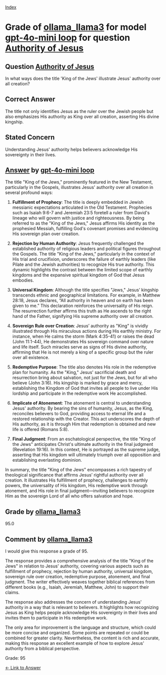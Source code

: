 
[Index](../../../../index.md)
# Grade of [ollama_llama3](../../../grading_models/ollama_llama3.md) for model [gpt-4o-mini loop](../../../answering_models/gpt-4o-mini_loop.md) for question [Authority of Jesus](../../../questions/Authority_of_Jesus.md)

## Question [Authority of Jesus](../../../questions/Authority_of_Jesus.md)
In what ways does the title 'King of the Jews' illustrate Jesus' authority over all creation?

## Correct Answer
The title not only identifies Jesus as the ruler over the Jewish people but also emphasizes His authority as King over all creation, asserting His divine kingship.

## Stated Concern
Understanding Jesus' authority helps believers acknowledge His sovereignty in their lives.

## [Answer](../Authority_of_Jesus.md) by [gpt-4o-mini loop](../../../answering_models/gpt-4o-mini_loop.md)
The title "King of the Jews," prominently featured in the New Testament, particularly in the Gospels, illustrates Jesus' authority over all creation in several profound ways:

1. **Fulfillment of Prophecy**: The title is deeply embedded in Jewish messianic expectations articulated in the Old Testament. Prophecies such as Isaiah 9:6-7 and Jeremiah 23:5 foretell a ruler from David's lineage who will govern with justice and righteousness. By being referred to as the "King of the Jews," Jesus affirms His identity as the prophesied Messiah, fulfilling God's covenant promises and evidencing His sovereign plan over creation.

2. **Rejection by Human Authority**: Jesus frequently challenged the established authority of religious leaders and political figures throughout the Gospels. The title "King of the Jews," particularly in the context of His trial and crucifixion, underscores the failure of earthly leaders (like Pilate and the Jewish authorities) to recognize His true authority. This dynamic highlights the contrast between the limited scope of earthly kingdoms and the expansive spiritual kingdom of God that Jesus embodies.

3. **Universal Kingdom**: Although the title specifies "Jews," Jesus’ kingship transcends ethnic and geographical limitations. For example, in Matthew 28:18, Jesus declares, “All authority in heaven and on earth has been given to me.” This declaration reinforces the universality of His reign. The resurrection further affirms this truth as He ascends to the right hand of the Father, signifying His supreme authority over all creation.

4. **Sovereign Rule over Creation**: Jesus’ authority as "King" is vividly illustrated through His miraculous actions during His earthly ministry. For instance, when He calms the storm (Mark 4:35-41) or raises the dead (John 11:1-44), He demonstrates His sovereign command over nature and life itself. Such miracles serve as signs of His divine authority, affirming that He is not merely a king of a specific group but the ruler over all existence.

5. **Redemptive Purpose**: The title also denotes His role in the redemptive plan for humanity. As the "King," Jesus' sacrificial death and resurrection bring about salvation, not just for the Jews, but for all who believe (John 3:16). His kingship is marked by grace and mercy, establishing the Kingdom of God that invites all people to live under His lordship and participate in the redemptive work He accomplished.

6. **Implicate of Atonement**: The atonement is central to understanding Jesus' authority. By bearing the sins of humanity, Jesus, as the King, reconciles believers to God, providing access to eternal life and a restored relationship with the Creator. This act underscores the depth of His authority, as it is through Him that redemption is obtained and new life is offered (Romans 5:8).

7. **Final Judgment**: From an eschatological perspective, the title "King of the Jews" anticipates Christ's ultimate authority in the final judgment (Revelation 19:16). In this context, He is portrayed as the supreme judge, asserting that His kingdom will ultimately triumph over all opposition and establishing everlasting dominion.

In summary, the title "King of the Jews" encompasses a rich tapestry of theological significance that affirms Jesus’ rightful authority over all creation. It illustrates His fulfillment of prophecy, challenges to earthly powers, the universality of His kingdom, His redemptive work through atonement, and His role in final judgment—inviting believers to recognize Him as the sovereign Lord of all who offers salvation and hope.

## Grade by [ollama_llama3](../../../grading_models/ollama_llama3.md)
95.0

## Comment by [ollama_llama3](../../../grading_models/ollama_llama3.md)
I would give this response a grade of 95.

The response provides a comprehensive analysis of the title "King of the Jews" in relation to Jesus' authority, covering various aspects such as fulfillment of prophecy, rejection by human authority, universal kingdom, sovereign rule over creation, redemptive purpose, atonement, and final judgment. The writer effectively weaves together biblical references from different books (e.g., Isaiah, Jeremiah, Matthew, John) to support their claims.

The response also addresses the concern of understanding Jesus' authority in a way that is relevant to believers. It highlights how recognizing Jesus as King helps people acknowledge His sovereignty in their lives and invites them to participate in His redemptive work.

The only area for improvement is the language and structure, which could be more concise and organized. Some points are repeated or could be combined for greater clarity. Nevertheless, the content is rich and accurate, making this response an excellent example of how to explore Jesus' authority from a biblical perspective.

Grade: 95

[&lt;- Link to Answer](../Authority_of_Jesus.md)
